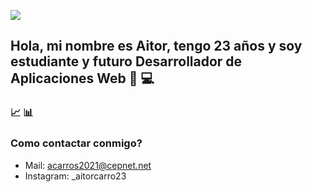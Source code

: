 ![](https://lh3.googleusercontent.com/proxy/6r426fSNopI9_H8a3_QwUY6qWpFQGmLl_k3kO-KvhNOQxwnM0gWWafwY_2CG0hbML4A3ST2R6DxXJ8oSW3HlRnnAscjE-CZQnafxSGBezfI)

## Hola, mi nombre es Aitor, tengo 23 años y soy estudiante y futuro Desarrollador de Aplicaciones Web  👋 :computer:

### :chart_with_upwards_trend: :bar_chart:


### Como contactar conmigo?

- Mail: acarros2021@cepnet.net
- Instagram: _aitorcarro23
